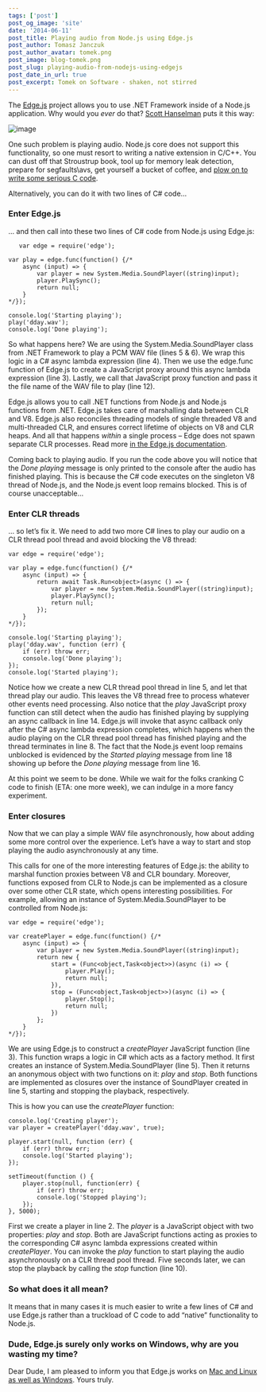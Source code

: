 ```yaml
---
tags: ['post']
post_og_image: 'site'
date: '2014-06-11'  
post_title: Playing audio from Node.js using Edge.js
post_author: Tomasz Janczuk
post_author_avatar: tomek.png
post_image: blog-tomek.png
post_slug: playing-audio-from-nodejs-using-edgejs
post_date_in_url: true
post_excerpt: Tomek on Software - shaken, not stirred
---
```





The [Edge.js](http://tjanczuk.github.io/edge) project allows you to use .NET Framework inside of a Node.js application. Why would you *ever* do that? [Scott Hanselman](https://twitter.com/shanselman/status/461532471037677568) puts it this way:  

 ![image](http://lh4.ggpht.com/-aoOIwmnj2Wg/U5jyWA1XAFI/AAAAAAAAD-I/DUnChudhIFE/image_thumb%25255B4%25255D.png?imgmax=800)   

One such problem is playing audio. Node.js core does not support this functionality, so one must resort to writing a native extension in C/C++. You can dust off that Stroustrup book, tool up for memory leak detection, prepare for segfaults\avs, get yourself a bucket of coffee, and [plow on to write some serious C code](https://github.com/TooTallNate/node-speaker/tree/master/deps/mpg123/src).  

Alternatively, you can do it with two lines of C# code…    

### Enter Edge.js  

… and then call into these two lines of C# code from Node.js using Edge.js: 
 

```
   var edge = require('edge');

var play = edge.func(function() {/*
    async (input) => {
        var player = new System.Media.SoundPlayer((string)input);
        player.PlaySync();
        return null;
    }
*/});

console.log('Starting playing');
play('dday.wav');
console.log('Done playing');

```


So what happens here? We are using the System.Media.SoundPlayer class from .NET Framework to play a PCM WAV file (lines 5 & 6). We wrap this logic in a C# async lambda expression (line 4). Then we use the edge.func function of Edge.js to create a JavaScript proxy around this async lambda expression (line 3). Lastly, we call that JavaScript proxy function and pass it the file name of the WAV file to play (line 12). 

Edge.js allows you to call .NET functions from Node.js and Node.js functions from .NET. Edge.js takes care of marshalling data between CLR and V8. Edge.js also reconciles threading models of single threaded V8 and multi-threaded CLR, and ensures correct lifetime of objects on V8 and CLR heaps. And all that happens *within* a single process – Edge does not spawn separate CLR processes. Read more [in the Edge.js documentation](https://github.com/tjanczuk/edge).

Coming back to playing audio. If you run the code above you will notice that the *Done playing* message is only printed to the console after the audio has finished playing. This is because the C# code executes on the singleton V8 thread of Node.js, and the Node.js event loop remains blocked. This is of course unacceptable…

### Enter CLR threads

… so let’s fix it. We need to add two more C# lines to play our audio on a CLR thread pool thread and avoid blocking the V8 thread:

```
var edge = require('edge');

var play = edge.func(function() {/*
    async (input) => {
        return await Task.Run<object>(async () => {
            var player = new System.Media.SoundPlayer((string)input);
            player.PlaySync();
            return null;
        });
    }
*/});

console.log('Starting playing');
play('dday.wav', function (err) {
    if (err) throw err;
    console.log('Done playing');
});
console.log('Started playing');

```


Notice how we create a new CLR thread pool thread in line 5, and let that thread play our audio. This leaves the V8 thread free to process whatever other events need processing. Also notice that the *play* JavaScript proxy function can still detect when the audio has finished playing by supplying an async callback in line 14. Edge.js will invoke that async callback only after the C# async lambda expression completes, which happens when the audio playing on the CLR thread pool thread has finished playing and the thread terminates in line 8. The fact that the Node.js event loop remains unblocked is evidenced by the *Started playing* message from line 18 showing up before the *Done playing* message from line 16.



At this point we seem to be done. While we wait for the folks cranking C code to finish (ETA: one more week), we can indulge in a more fancy experiment.

### Enter closures

Now that we can play a simple WAV file asynchronously, how about adding some more control over the experience. Let’s have a way to start and stop playing the audio asynchronously at any time. 

This calls for one of the more interesting features of Edge.js: the ability to marshal function proxies between V8 and CLR boundary. Moreover, functions exposed from CLR to Node.js can be implemented as a closure over some other CLR state, which opens interesting possibilities. For example, allowing an instance of System.Media.SoundPlayer to be controlled from Node.js:

```
var edge = require('edge');

var createPlayer = edge.func(function() {/*
    async (input) => {
        var player = new System.Media.SoundPlayer((string)input);
        return new {
            start = (Func<object,Task<object>>)(async (i) => {
                player.Play();
                return null;
            }),
            stop = (Func<object,Task<object>>)(async (i) => {
                player.Stop();
                return null;
            })
        };
    }
*/});

```


We are using Edge.js to construct a *createPlayer* JavaScript function (line 3). This function wraps a logic in C# which acts as a factory method. It first creates an instance of System.Media.SoundPlayer (line 5). Then it returns an anonymous object with two functions on it: *play* and *stop.* Both functions are implemented as closures over the instance of SoundPlayer created in line 5, starting and stopping the playback, respectively. 

This is how you can use the *createPlayer* function:

```
console.log('Creating player');
var player = createPlayer('dday.wav', true);

player.start(null, function (err) {
    if (err) throw err;
    console.log('Started playing');
});

setTimeout(function () {
    player.stop(null, function(err) {
        if (err) throw err;
        console.log('Stopped playing');
    });
}, 5000);

```




First we create a player in line 2. The *player* is a JavaScript object with two properties: *play* and *stop*. Both are JavaScript functions acting as proxies to the corresponding C# async lambda expressions created within *createPlayer*. You can invoke the *play* function to start playing the audio asynchronously on a CLR thread pool thread. Five seconds later, we can stop the playback by calling the *stop* function (line 10). 

### So what does it all mean?

It means that in many cases it is much easier to write a few lines of C# and use Edge.js rather than a truckload of C code to add “native” functionality to Node.js. 

### Dude, Edge.js surely only works on Windows, why are you wasting my time?

Dear Dude, I am pleased to inform you that Edge.js works on [Mac and Linux as well as Windows](https://github.com/tjanczuk/edge#before-you-dive-in). Yours truly.   